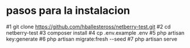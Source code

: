 # pasos para la instalacion

#1 git clone https://github.com/hballesteross/netberry-test.git
#2 cd netberry-test
#3 composer install
#4 cp .env.example .env
#5 php artisan key:generate
#6 php artisan migrate:fresh --seed
#7 php artisan serve